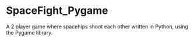 # SpaceFight_Pygame
A 2 player game where spacehips shoot each other written in Python, using the Pygame library.
